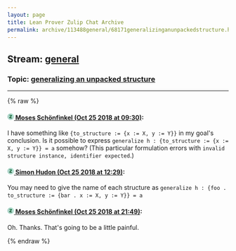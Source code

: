 ```yaml
---
layout: page
title: Lean Prover Zulip Chat Archive 
permalink: archive/113488general/68171generalizinganunpackedstructure.html
---
```


## Stream: [general](index.html)
### Topic: [generalizing an unpacked structure](68171generalizinganunpackedstructure.html)

---


{% raw %}
#### [![Click to go to Zulip](../../assets/img/zulip2.png) Moses Schönfinkel (Oct 25 2018 at 09:30)](https://leanprover.zulipchat.com/#narrow/stream/113488-general/topic/generalizing%20an%20unpacked%20structure/near/136460837):
I have something like `{to_structure := {x := X, y := Y}}` in my goal's conclusion. Is it possible to express `generalize h : {to_structure := {x := X, y := Y}} = a` somehow? (This particular formulation errors with `invalid structure instance, identifier expected`.)

#### [![Click to go to Zulip](../../assets/img/zulip2.png) Simon Hudon (Oct 25 2018 at 12:29)](https://leanprover.zulipchat.com/#narrow/stream/113488-general/topic/generalizing%20an%20unpacked%20structure/near/136468338):
You may need to give the name of each structure as `generalize h : {foo . to_structure := {bar . x := X, y := Y}} = a`

#### [![Click to go to Zulip](../../assets/img/zulip2.png) Moses Schönfinkel (Oct 25 2018 at 21:49)](https://leanprover.zulipchat.com/#narrow/stream/113488-general/topic/generalizing%20an%20unpacked%20structure/near/136502451):
Oh. Thanks. That's going to be a little painful.


{% endraw %}

